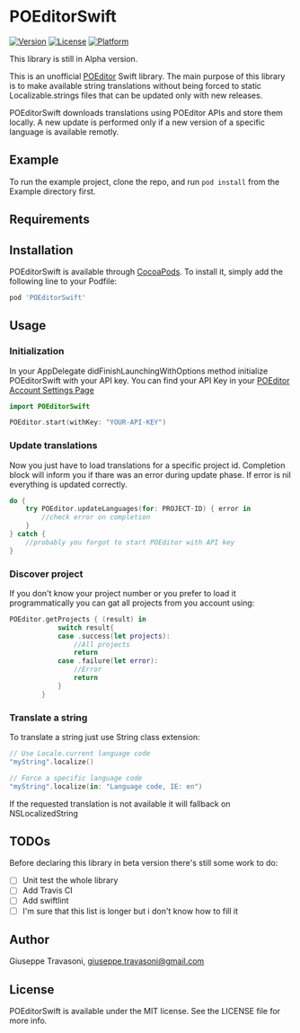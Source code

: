 # POEditorSwift

[![Version](https://img.shields.io/cocoapods/v/POEditorSwift.svg?style=flat)](https://cocoapods.org/pods/POEditorSwift)
[![License](https://img.shields.io/cocoapods/l/POEditorSwift.svg?style=flat)](https://cocoapods.org/pods/POEditorSwift)
[![Platform](https://img.shields.io/cocoapods/p/POEditorSwift.svg?style=flat)](https://cocoapods.org/pods/POEditorSwift)

This library is still in Alpha version.

This is an unofficial [POEditor](https://poeditor.com) Swift library. The main purpose of this library is to make available string translations without being forced to static Localizable.strings files that can be updated only with new releases.

POEditorSwift downloads translations using POEditor APIs and store them locally. A new update is performed only if a new version of a specific language is available remotly.

## Example

To run the example project, clone the repo, and run `pod install` from the Example directory first.

## Requirements

## Installation

POEditorSwift is available through [CocoaPods](https://cocoapods.org). To install
it, simply add the following line to your Podfile:

```ruby
pod 'POEditorSwift'
```

## Usage

### Initialization

In your AppDelegate didFinishLaunchingWithOptions method initialize POEditorSwift with your API key. You can find your API Key in your [POEditor Account Settings Page](https://poeditor.com/account/api)

```swift
import POEditorSwift

POEditor.start(withKey: "YOUR-API-KEY")
```

### Update translations

Now you just have to load translations for a specific project id. Completion block will inform you if thare was an error during update phase. If error is nil everything is updated correctly.

```swift
do {
    try POEditor.updateLanguages(for: PROJECT-ID) { error in 
        //check error on completion
    }
} catch {
    //probably you forgot to start POEditor with API key
}

```

### Discover project

If you don't know your project number or you prefer to load it programmatically you can gat all projects from you account using:

```swift
POEditor.getProjects { (result) in
            switch result{
            case .success(let projects):
                //All projects
                return
            case .failure(let error):
                //Error
                return
            }
        }
```

### Translate a string

To translate a string just use String class extension:

```swift
// Use Locale.current language code
"myString".localize()

// Force a specific language code
"myString".localize(in: "Language code, IE: en")
```

If the requested translation is not available it will fallback on NSLocalizedString

## TODOs

Before declaring this library in beta version there's still some work to do:
- [ ] Unit test the whole library
- [ ] Add Travis CI
- [ ] Add swiftlint
- [ ] I'm sure that this list is longer but i don't know how to fill it

## Author

Giuseppe Travasoni, giuseppe.travasoni@gmail.com

## License

POEditorSwift is available under the MIT license. See the LICENSE file for more info.
